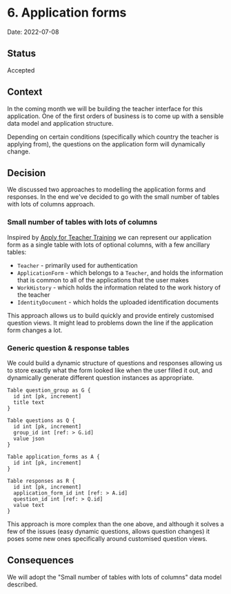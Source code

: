 # 6. Application forms

Date: 2022-07-08

## Status

Accepted

## Context

In the coming month we will be building the teacher interface for this application. One of the first orders of business is to come up with a sensible data model and application structure.

Depending on certain conditions (specifically which country the teacher is applying from), the questions on the application form will dynamically change.

## Decision

We discussed two approaches to modelling the application forms and responses. In the end we've decided to go with the small number of tables with lots of columns approach.

### Small number of tables with lots of columns

Inspired by [Apply for Teacher Training](https://github.com/DFE-Digital/apply-for-teacher-training/blob/main/adr/0003-initial-datamodel.md) we can represent our application form as a single table with lots of optional columns, with a few ancillary tables:

- `Teacher` - primarily used for authentication
- `ApplicationForm` - which belongs to a `Teacher`, and holds the information that is common to all of the applications that the user makes
- `WorkHistory` - which holds the information related to the work history of the teacher
- `IdentityDocument` - which holds the uploaded identification documents

This approach allows us to build quickly and provide entirely customised question views. It might lead to problems down the line if the application form changes a lot.

### Generic question & response tables

We could build a dynamic structure of questions and responses allowing us to store exactly what the form looked like when the user filled it out, and dynamically generate different question instances as appropriate.

```dbml
Table question_group as G {
  id int [pk, increment]
  title text
}

Table questions as Q {
  id int [pk, increment]
  group_id int [ref: > G.id]
  value json
}

Table application_forms as A {
  id int [pk, increment]
}

Table responses as R {
  id int [pk, increment]
  application_form_id int [ref: > A.id]
  question_id int [ref: > Q.id]
  value text
}
```

This approach is more complex than the one above, and although it solves a few of the issues (easy dynamic questions, allows question changes) it poses some new ones specifically around customised question views.

## Consequences

We will adopt the "Small number of tables with lots of columns" data model described.
